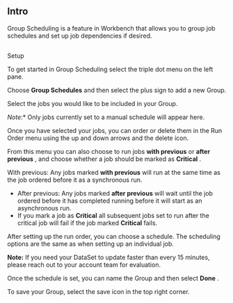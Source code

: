 

Intro
-------

Group Scheduling is a feature in Workbench that allows you to group job schedules and set up job dependencies if desired.

##
 Setup

To get started in Group Scheduling select the triple dot menu on the left pane.

Choose
 **Group Schedules**
 and then select the plus sign to add a new Group.

Select the jobs you would like to be included in your Group.

*Note:**
 Only jobs currently set to a manual schedule will appear here.


 Once you have selected your jobs, you can order or delete them in the Run Order menu using the up and down arrows and the delete icon.

From this menu you can also choose to run jobs
 **with previous**
 or
 **after previous**
 , and choose whether a job should be marked as
 **Critical**
 .

 With previous: Any jobs marked
 **with previous**
 will run at the same time as the job ordered before it as a synchronous run.
* After previous: Any jobs marked
 **after previous**
 will wait until the job ordered before it has completed running before it will start as an asynchronous run.
* If you mark a job as
 **Critical**
 all subsequent jobs set to run after the critical job will fail if the job marked
 **Critical**
 fails.

After setting up the run order, you can choose a schedule. The scheduling options are the same as when setting up an individual job.


**Note:**
 If you need your DataSet to update faster than every 15 minutes, please reach out to your account team for evaluation.

Once the schedule is set, you can name the Group and then select
 **Done**
 .

To save your Group, select the save icon in the top right corner.


